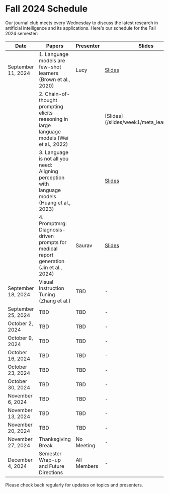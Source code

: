 # Fall 2024 Schedule

Our journal club meets every Wednesday to discuss the latest research in artificial intelligence and its applications. Here's our schedule for the Fall 2024 semester:

| Date | Papers | Presenter | Slides |
|------|--------|-----------|--------|
| September 11, 2024 | 1. Language models are few-shot learners (Brown et al., 2020) | Lucy | [Slides](/slides/week1/meta_learning.pptx) |
|  | 2. Chain-of-thought prompting elicits reasoning in large language models (Wei et al., 2022) |  | [Slides](/slides/week1/meta_learning.pptx |
|  | 3. Language is not all you need: Aligning perception with language models (Huang et al., 2023) |  | [Slides](/slides/week1/meta_learning.pptx) |
| | 4. Promptmrg: Diagnosis-driven prompts for medical report generation (Jin et al., 2024) | Saurav | [Slides](/slides/week1/promptmrg.pdf) |
| September 18, 2024 | Visual Instruction Tuning (Zhang et al.) | TBD | - |
| September 25, 2024 | TBD | TBD | - |
| October 2, 2024 | TBD | TBD | - |
| October 9, 2024 | TBD | TBD | - |
| October 16, 2024 | TBD | TBD | - |
| October 23, 2024 | TBD | TBD | - |
| October 30, 2024 | TBD | TBD | - |
| November 6, 2024 | TBD | TBD | - |
| November 13, 2024 | TBD | TBD | - |
| November 20, 2024 | TBD | TBD | - |
| November 27, 2024 | Thanksgiving Break | No Meeting | - |
| December 4, 2024 | Semester Wrap-up and Future Directions | All Members | - |

Please check back regularly for updates on topics and presenters.